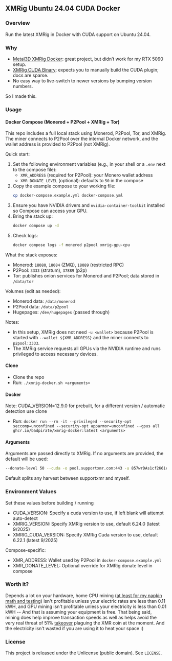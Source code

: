 ## XMRig Ubuntu 24.04 CUDA Docker

### Overview
Run the latest XMRig in Docker with CUDA support on Ubuntu 24.04.

### Why
- [Metal3D XMRig Docker](https://github.com/metal3d/docker-xmrig): great project, but didn’t work for my RTX 5090 setup.
- [XMRig CUDA Binary](https://xmrig.com/download/cuda): expects you to manually build the CUDA plugin; docs are sparse.
- No easy way to live-switch to newer versions by bumping version numbers.

So I made this.

### Usage

#### Docker Compose (Monerod + P2Pool + XMRig + Tor)

This repo includes a full local stack using Monerod, P2Pool, Tor, and XMRig. The miner connects to P2Pool over the internal Docker network, and the wallet address is provided to P2Pool (not XMRig).

Quick start:

1. Set the following environment variables (e.g., in your shell or a `.env` next to the compose file):
   - `XMR_ADDRESS` (required for P2Pool): your Monero wallet address
   - `XMR_DONATE_LEVEL` (optional): defaults to `50` in the compose
2. Copy the example compose to your working file:
   ```bash
   cp docker-compose.example.yml docker-compose.yml
   ```
3. Ensure you have NVIDIA drivers and `nvidia-container-toolkit` installed so Compose can access your GPU.
4. Bring the stack up:
   ```bash
   docker compose up -d
   ```
5. Check logs:
   ```bash
   docker compose logs -f monerod p2pool xmrig-gpu-cpu
   ```

What the stack exposes:

- Monerod: `18080`, `18084` (ZMQ), `18089` (restricted RPC)
- P2Pool: `3333` (stratum), `37889` (p2p)
- Tor: publishes onion services for Monerod and P2Pool; data stored in `/data/tor`

Volumes (edit as needed):

- Monerod data: `/data/monerod`
- P2Pool data: `/data/p2pool`
- Hugepages: `/dev/hugepages` (passed through)

Notes:

- In this setup, XMRig does not need `-u <wallet>` because P2Pool is started with `--wallet ${XMR_ADDRESS}` and the miner connects to `p2pool:3333`.
- The XMRig service requests all GPUs via the NVIDIA runtime and runs privileged to access necessary devices.

#### Clone

- Clone the repo
- Run: `./xmrig-docker.sh <arguments>`

#### Docker

Note: CUDA_VERSION=12.9.0 for prebuilt, for a different version / automatic detection use clone

- Run: `docker run --rm -it --privileged --security-opt seccomp=unconfined --security-opt apparmor=unconfined --gpus all ghcr.io/badpirate/xmrig-docker:latest <arguments>`

#### Arguments

Arguments are passed directly to XMRig. If no arguments are provided, the default will be used:

```bash
--donate-level 50 --cuda -o pool.supportxmr.com:443 -u 857wrDAs1cf2K6iekP3JuWeCAzCLbC8U6DJE7osGhZ8UVBqzCNa6Cu9iiNsH4MaUvje56yaT851rihEWvGuvcpqrGoXhRQB -k --tls -p xmrig-docker
```

Default splits any harvest between supportxmr and myself.

### Environment Values

Set these values before building / running 

- CUDA_VERSION: Specify a cuda version to use, if left blank will attempt auto-detect
- XMRIG_VERSION: Specify XMRig version to use, default 6.24.0 (latest 9/2025)
- XMRIG_CUDA_VERSION: Specify XMRig Cuda version to use, default 6.22.1 (latest 9/2025)

Compose-specific:

- XMR_ADDRESS: Wallet used by P2Pool in `docker-compose.example.yml`
- XMR_DONATE_LEVEL: Optional override for XMRig donate level in compose

### Worth it?

Depends a lot on your hardware, home CPU mining ([at least for my napkin math and testing](benchmarks.md)) isn't profitable unless your electric rates are less than 0.11 kWH, and GPU mining isn't profitable unless your electricity is less than 0.01 kWH -- And that is assuming your equipment is free. That being said, mining does help improve transaction speeds as well as helps avoid the very real threat of 51% [takeover](https://www.google.com/url?sa=t&source=web&rct=j&opi=89978449&url=https://www.coindesk.com/business/2025/08/12/monero-s-51-attack-problem-inside-qubic-s-controversial-network-takeover&ved=2ahUKEwjhxt6c-uKPAxUTEDQIHVmhDkYQFnoECBgQAQ&usg=AOvVaw0UtglHtaRMl2mPVeMjsnK3) plaguing the XMR coin at the moment. And the electricity isn't wasted if you are using it to heat your space :) 

### License

This project is released under the Unlicense (public domain). See `LICENSE`.